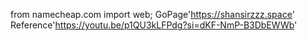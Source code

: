 from namecheap.com import web;
GoPage'https://shansirzzz.space'
Reference'https://youtu.be/p1QU3kLFPdg?si=dKF-NmP-B3DbEWWb'
